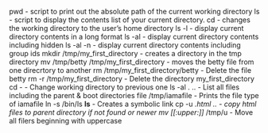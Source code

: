 pwd - script to print out the absolute path of the current working directory
ls - script to display the contents list of your current directory.
cd - changes the working directory to the user’s home directory
ls -l - display current directory contents in a long format
ls -al - display current directory contents including hidden
ls -al -n - display current directory contents including group ids
mkdir /tmp/my_first_directory - creates a directory in the tmp directory 
mv /tmp/betty /tmp/my_first_directory - moves the betty file from one direcrtory to another 
rm /tmp/my_first_directory/betty - Delete the file betty
rm -r /tmp/my_first_directory - Delete the directory my_first_directory
cd - - Change working directory to previous one
ls -al . .. - List all files including the parent & boot directories
file /tmp/iamafile - Prints the file type of iamafile
ln -s /bin/ls __ls__ - Creates a symbolic link
cp -u *.html .. - copy html files to parent directory if not found or newer
mv [[:upper:]]* /tmp/u - Move all filers beginning with uppercase
